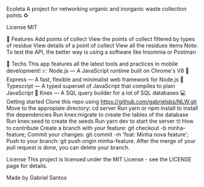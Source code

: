 Ecoleta
A project for networking organic and inorganic waste collection points ♻

License MIT

📜 Features
Add points of collect
View the points of collect filtered by types of residue
View details of a point of collect
View all the residues items
Note: To test the API, the better way is using a software like Insomnia or Postman

🧰 Techs
This app features all the latest tools and practices in mobile development!
💹 Node.js — A JavaScript runtime built on Chrome's V8
💼 Express — A fast, flexible and minimalist web framework for Node.js
🔷 Typescript — A typed superset of JavaScript that compiles to plain JavaScript
📄 Knex — A SQL query builder for a lot of SQL databases
💻 Getting started
Clone this repo using https://github.com/gabrielsbs/NLW.git
Move to the appropiate directory: cd server
Run yarn or npm install to install the dependencies
Run knex:migrate to create the tables of the database
Run knex:seed to create the seeds
Run yarn dev to start the server
🤓 How to contribute
Create a branch with your feature: git checkout -b minha-feature;
Commit your changes: git commit -m 'feat: Minha nova feature';
Push to your branch: git push origin minha-feature.
After the merge of your pull request is done, you can delete your branch.

License
This project is licensed under the MIT License - see the LICENSE page for details.

Made by Gabriel Santos
